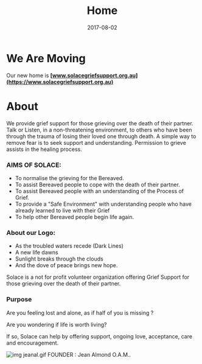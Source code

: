 ﻿---
title: "Home"
date: 2017-08-02
layout: "about"
comments: false
type: "index"
location: "https://www.solacegriefsupport.org.au"
---

# We Are Moving 
Our new home is **[www.solacegriefsupport.org.au](https://www.solacegriefsupport.org.au)**

# About
We provide grief support for those grieving over the death of their partner.
Talk or Listen, in a non-threatening environment, to others who have been through the trauma of losing their loved one through death.
A simple way to remove fear is to seek support and understanding.
Permission to grieve assists in the healing process.

 

### AIMS OF SOLACE:
- To normalise the grieving for the Bereaved.
- To assist Bereaved people to cope with the death of their partner.
- To assist Bereaved people with an understanding of the Process of Grief.
- To provide a "Safe Environment" with understanding people who have already learned to live with their Grief
- To help other Bereaved people begin life again.

### About our Logo:

- As the troubled waters recede (Dark Lines)
- A new life dawns
- Sunlight breaks through the clouds
- And the dove of peace brings new hope. 

Solace is a not for profit volunteer organization
offering Grief Support for those grieving over the death of
their partner.
 
### Purpose

Are you feeling lost and alone,
as if half of you is missing ?

Are you wondering if life is worth living?


If so,
Solace can help by offering
support, ongoing love, acceptance, care and encouragement.

![img jeanal.gif](jeanalmd.jpg) FOUNDER : Jean Almond O.A.M..
